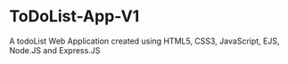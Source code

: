# ToDoList-App-V1
A todoList Web Application created using HTML5, CSS3, JavaScript, EJS, Node.JS and Express.JS
